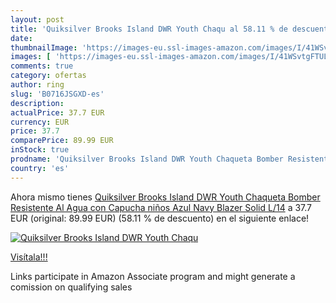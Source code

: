 ```yaml
---
layout: post
title: 'Quiksilver Brooks Island DWR Youth Chaqu al 58.11 % de descuento'
date: 
thumbnailImage: 'https://images-eu.ssl-images-amazon.com/images/I/41WSvtgFTUL._SL200_.jpg'
images: [ 'https://images-eu.ssl-images-amazon.com/images/I/41WSvtgFTUL._SL200_.jpg' ]
comments: true
category: ofertas
author: ring
slug: 'B0716JSGXD-es'
description:
actualPrice: 37.7 EUR
currency: EUR
price: 37.7
comparePrice: 89.99 EUR
inStock: true
prodname: 'Quiksilver Brooks Island DWR Youth Chaqueta Bomber Resistente Al Agua con Capucha  niños  Azul  Navy Blazer Solid   L/14'
country: 'es'
---
```


Ahora mismo tienes [Quiksilver Brooks Island DWR Youth Chaqueta Bomber Resistente Al Agua con Capucha  niños  Azul  Navy Blazer Solid   L/14](https://www.amazon.es/dp/B0716JSGXD/?tag=tolees-21) a 37.7 EUR (original: 89.99 EUR) (58.11 %  de descuento) en el siguiente enlace!

[![Quiksilver Brooks Island DWR Youth Chaqu](https://images-eu.ssl-images-amazon.com/images/I/41WSvtgFTUL._SL200_.jpg)](https://www.amazon.es/dp/B0716JSGXD/?tag=tolees-21)

[Visítala!!!](https://www.amazon.es/dp/B0716JSGXD/?tag=tolees-21)

Links participate in Amazon Associate program and might generate a comission on qualifying sales

